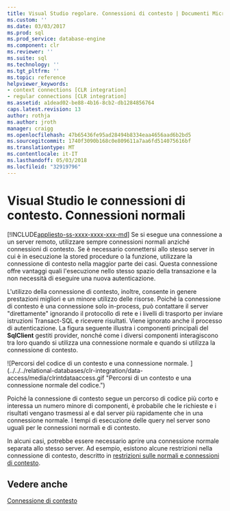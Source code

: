 ```yaml
---
title: Visual Studio regolare. Connessioni di contesto | Documenti Microsoft
ms.custom: ''
ms.date: 03/03/2017
ms.prod: sql
ms.prod_service: database-engine
ms.component: clr
ms.reviewer: ''
ms.suite: sql
ms.technology: ''
ms.tgt_pltfrm: ''
ms.topic: reference
helpviewer_keywords:
- context connections [CLR integration]
- regular connections [CLR integration]
ms.assetid: a1dead02-be88-4b16-8cb2-db1284856764
caps.latest.revision: 13
author: rothja
ms.author: jroth
manager: craigg
ms.openlocfilehash: 47b65436fe95ad28494b8334eaa4656aad6b2bd5
ms.sourcegitcommit: 1740f3090b168c0e809611a7aa6fd514075616bf
ms.translationtype: MT
ms.contentlocale: it-IT
ms.lasthandoff: 05/03/2018
ms.locfileid: "32919796"
---
```

# <a name="context-connections-vs-regular-connections"></a>Visual Studio le connessioni di contesto. Connessioni normali
[!INCLUDE[appliesto-ss-xxxx-xxxx-xxx-md](../../../includes/appliesto-ss-xxxx-xxxx-xxx-md.md)]
  Se si esegue una connessione a un server remoto, utilizzare sempre connessioni normali anziché connessioni di contesto. Se è necessario connettersi allo stesso server in cui è in esecuzione la stored procedure o la funzione, utilizzare la connessione di contesto nella maggior parte dei casi. Questa connessione offre vantaggi quali l'esecuzione nello stesso spazio della transazione e la non necessità di eseguire una nuova autenticazione.  
  
 L'utilizzo della connessione di contesto, inoltre, consente in genere prestazioni migliori e un minore utilizzo delle risorse. Poiché la connessione di contesto è una connessione solo in-process, può contattare il server "direttamente" ignorando il protocollo di rete e i livelli di trasporto per inviare istruzioni Transact-SQL e ricevere risultati. Viene ignorato anche il processo di autenticazione. La figura seguente illustra i componenti principali del **SqlClient** gestiti provider, nonché come i diversi componenti interagiscono tra loro quando si utilizza una connessione normale e quando si utilizza la connessione di contesto.  
  
 ![Percorsi del codice di un contesto e una connessione normale. ] (../../../relational-databases/clr-integration/data-access/media/clrintdataaccess.gif "Percorsi di un contesto e una connessione normale del codice.")  
  
 Poiché la connessione di contesto segue un percorso di codice più corto e interessa un numero minore di componenti, è probabile che le richieste e i risultati vengano trasmessi al e dal server più rapidamente che in una connessione normale. I tempi di esecuzione delle query nel server sono uguali per le connessioni normali e di contesto.  
  
 In alcuni casi, potrebbe essere necessario aprire una connessione normale separata allo stesso server. Ad esempio, esistono alcune restrizioni nella connessione di contesto, descritto in [restrizioni sulle normali e connessioni di contesto](../../../relational-databases/clr-integration/data-access/context-connections-and-regular-connections-restrictions.md).  
  
## <a name="see-also"></a>Vedere anche  
 [Connessione di contesto](../../../relational-databases/clr-integration/data-access/context-connection.md)  
  
  
